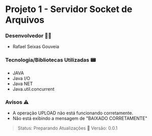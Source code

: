 # Projeto 1 - Servidor Socket de Arquivos

### Desenvolvedor 👨‍💻
- Rafael Seixas Gouveia

### Tecnologia/Bibliotecas Utilizadas 📟
- JAVA
- Java I/O
- Java NET
- Java.util.concurrent

### Avisos ⚠️
- A operação UPLOAD não está funcionando corretamente.
- Não está exibindo a mensagem de "BAIXADO CORRETAMENTE"

> Status: Preparando Atualizações 🧬
> Versão: 0.0.1
